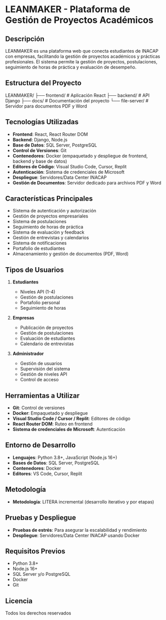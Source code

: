 # LEANMAKER - Plataforma de Gestión de Proyectos Académicos

## Descripción
LEANMAKER es una plataforma web que conecta estudiantes de INACAP con empresas, facilitando la gestión de proyectos académicos y prácticas profesionales. El sistema permite la gestión de proyectos, postulaciones, seguimiento de horas de práctica y evaluación de desempeño.

## Estructura del Proyecto
LEANMAKER/
├── frontend/          # Aplicación React
├── backend/           # API Django
├── docs/              # Documentación del proyecto
└── file-server/       # Servidor para documentos PDF y Word

## Tecnologías Utilizadas
- **Frontend**: React, React Router DOM
- **Backend**: Django, Node.js
- **Base de Datos**: SQL Server, PostgreSQL
- **Control de Versiones**: Git
- **Contenedores**: Docker (empaquetado y despliegue de frontend, backend y base de datos)
- **Editores de Código**: Visual Studio Code, Cursor, Replit
- **Autenticación**: Sistema de credenciales de Microsoft
- **Despliegue**: Servidores/Data Center INACAP
- **Gestión de Documentos**: Servidor dedicado para archivos PDF y Word

## Características Principales
- Sistema de autenticación y autorización
- Gestión de proyectos empresariales
- Sistema de postulaciones
- Seguimiento de horas de práctica
- Sistema de evaluación y feedback
- Gestión de entrevistas y calendarios
- Sistema de notificaciones
- Portafolio de estudiantes
- Almacenamiento y gestión de documentos (PDF, Word)

## Tipos de Usuarios
1. **Estudiantes**
   - Niveles API (1-4)
   - Gestión de postulaciones
   - Portafolio personal
   - Seguimiento de horas

2. **Empresas**
   - Publicación de proyectos
   - Gestión de postulaciones
   - Evaluación de estudiantes
   - Calendario de entrevistas

3. **Administrador**
   - Gestión de usuarios
   - Supervisión del sistema
   - Gestión de niveles API
   - Control de acceso

## Herramientas a Utilizar
- **Git**: Control de versiones
- **Docker**: Empaquetado y despliegue
- **Visual Studio Code / Cursor / Replit**: Editores de código
- **React Router DOM**: Ruteo en frontend
- **Sistema de credenciales de Microsoft**: Autenticación

## Entorno de Desarrollo
- **Lenguajes**: Python 3.8+, JavaScript (Node.js 16+)
- **Bases de Datos**: SQL Server, PostgreSQL
- **Contenedores**: Docker
- **Editores**: VS Code, Cursor, Replit

## Metodología
- **Metodología**: LITERA incremental (desarrollo iterativo y por etapas)

## Pruebas y Despliegue
- **Pruebas de estrés**: Para asegurar la escalabilidad y rendimiento
- **Despliegue**: Servidores/Data Center INACAP usando Docker

## Requisitos Previos
- Python 3.8+
- Node.js 16+
- SQL Server y/o PostgreSQL
- Docker
- Git

## Licencia
Todos los derechos reservados 

